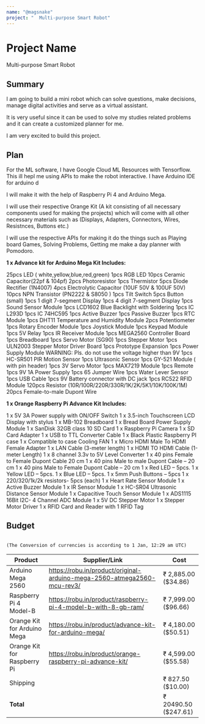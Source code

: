 ```yaml
---
name: "@magsnake"
project: "  Multi-purpose Smart Robot"
---
```


# Project Name

  Multi-purpose Smart Robot

## Summary

  I am going to build a mini robot which can solve questions, make decisions, manage digital activities and serve as a virtual assistant.
  
  It is very useful since it can be used to solve my studies related problems and it can create a customized planner for me.
  
  I am very excited to build this project.

## Plan

  For the ML software, I have Google Cloud ML Resources with Tensorflow. This ill hepl me using APIs to make the robot interactive.
  I have Arduino IDE for arduino d
  
  I will make it with the help of Raspberry Pi 4 and Arduino Mega.
  
  I will use their respective Orange Kit (A kit consisting of all necessary components used for making the projects) which will come with all other necessary materials such as (Displays, Adapters, Connectors, Wires, Resistnces, Buttons etc.)
  
  I will use the respective APIs for making it do the things such as Playing board Games, Solving Problems, Getting me make a day planner with Pomodoro.
  
  **1 x Advance kit for Arduino Mega Kit Includes:**
  
  25pcs LED ( white,yellow,blue,red,green)
  1pcs RGB LED
  10pcs Ceramic Capacitor(22pf & 104pf)
  2pcs Photoresistor
  1pcs Thermistor
  5pcs Diode Rectifier (1N4007)
  4pcs Electrolytic Capacitor (10UF 50V & 100UF 50V)
  10pcs NPN Transistor (PN2222 & S8050 )
  1pcs Tilt Switch
  5pcs Button (small)
  1pcs 1 digit 7-segment Display
  1pcs 4 digit 7-segment Display
  1pcs Sound Sensor Module
  1pcs LCD1602 Blue Backlight with Soldering
  1pcs IC L293D
  1pcs IC 74HC595
  1pcs Active Buzzer
  1pcs Passive Buzzer
  1pcs RTC Module
  1pcs DHT11 Temperature and Humidity Module
  2pcs Potentiometer
  1pcs Rotary Encoder Module
  1pcs Joystick Module
  1pcs Keypad Module
  1pcs 5V Relay
  1pcs IR Receiver Module
  1pcs MEGA2560 Controller Board
  1pcs Breadboard
  1pcs Servo Motor (SG90)
  1pcs Stepper Motor
  1pcs ULN2003 Stepper Motor Driver Board
  1pcs Prototype Expansion
  1pcs Power Supply Module WARNING: Pls. do not use the voltage higher than 9V
  1pcs HC-SR501 PIR Motion Sensor
  1pcs Ultrasonic Sensor
  1pcs GY-521 Module ( with pin header)
  1pcs 3V Servo Motor
  1pcs MAX7219 Module
  1pcs Remote
  1pcs 9V 1A Power Supply
  1pcs 65 Jumper Wire
  1pcs Water Lever Sensor
  1pcs USB Cable
  1pcs 9V Battery connector with DC jack
  1pcs RC522 RFID Module
  120pcs Resistor (10R/100R/220R/330R/1K/2K/5K1/10K/100K/1M)
  20pcs Female-to-male Dupont Wire
  
  **1 x Orange Raspberry Pi Advance Kit Includes:**

  1 x 5V 3A Power supply with ON/OFF Switch
  1 x 3.5-inch Touchscreen LCD Display with stylus
  1 x MB-102 Breadboard
  1 x Bread Board Power Supply Module
  1 x SanDisk 32GB class 10 SD Card
  1 x Raspberry Pi Camera 
  1 x SD Card Adapter
  1 x USB to TTL Converter Cable
  1 x Black Plastic Raspberry PI case
  1 x Compatible to case Cooling FAN
  1 x Micro HDMI Male To HDMI Female  Adapter
  1 x LAN Cable (3-meter length)
  1 x HDMI TO HDMI Cable (1-meter Length)
  1 x 8 channel 3.3v to 5V Level Converter
  1 x 40 pins Female to Female Dupont Cable 20 cm
  1 x 40 pins Male to male Dupont Cable – 20 cm
  1 x 40 pins Male to Female Dupont Cable – 20 cm
  1 x Red LED – 5pcs.
  1 x Yellow LED – 5pcs.
  1 x Blue LED – 5pcs.
  1 x 5mm Push Buttons – 5pcs
  1 x 220/320/1k/2k resistors- 5pcs (each)
  1 x Heart Rate Sensor Module
  1 x Active Buzzer Module
  1 x IR Sensor Module
  1 x HC-SR04 Ultrasonic Distance Sensor Module
  1 x Capacitive Touch Sensor Module
  1 x ADS1115 16Bit I2C- 4 Channel ADC Module
  1 x 5V DC Stepper Motor
  1 x Stepper Motor Driver
  1 x RFID Card and Reader with 1 RFID Tag
  

## Budget

                                                                                                   (The Conversion of currencies is according to 1 Jan, 12:29 am UTC)

| Product                     | Supplier/Link                                                           | Cost                    |
| --------------------------- | ----------------------------------------------------------------------- | ----------------------- |
| Arduino Mega 2560           | https://robu.in/product/original-arduino-mega-2560-atmega2560-mcu-rev3/ | ₹ 2,885.00 ($34.86)     |
| Raspberry Pi 4 Model-B      | https://robu.in/product/raspberry-pi-4-model-b-with-8-gb-ram/           | ₹ 7,999.00 ($96.66)     |
| Orange Kit for Arduino Mega | https://robu.in/product/advance-kit-for-arduino-mega/                   | ₹ 4,180.00 ($50.51)     |
| Orange Kit for Raspberry Pi | https://robu.in/product/orange-raspberry-pi-advance-kit/                | ₹ 4,599.00 ($55.58)     |
| Shipping                    |                                                                         | ₹ 827.50 ($10.00)       |
|**Total**                    |                                                                         | ₹ 20490.50 ($247.61)    |
